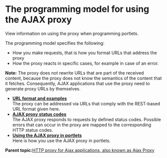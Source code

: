 # The programming model for using the AJAX proxy 

View information on using the proxy when programming portlets.

The programming model specifies the following:

-   How you make requests, that is how you format URLs that address the proxy
-   How the proxy reacts in specific cases, for example in case of an error.

**Note:** The proxy does not rewrite URLs that are part of the received content, because the proxy does not know the semantics of the content that it fetches. Consequently, AJAX applications that use the proxy need to generate proxy URLs by themselves.

-   **[URL format and examples ](../dev-portlet/ajax_proxy_prgrmdl_urlfmt.md)**  
The proxy can be addressed via URLs that comply with the REST-based URL format given here.
-   **[AJAX proxy status codes ](../dev-portlet/ajax_proxy_prgrmdl_sts_cod.md)**  
The AJAX proxy responds to requests by defined status codes. Possible errors that can occur in the proxy are mapped to the corresponding HTTP status codes.
-   **[Using the AJAX proxy in portlets ](../dev-portlet/ajax_proxy_prgrmdl_inplt.md)**  
Here is how you use the AJAX proxy in portlets.

**Parent topic:**[HTTP proxy for Ajax applications, also known as Ajax Proxy ](../dev-portlet/outbhttp_httproxy_4_ajax_apps.md)

